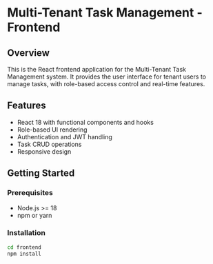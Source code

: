 # Multi-Tenant Task Management - Frontend

## Overview

This is the React frontend application for the Multi-Tenant Task Management system. It provides the user interface for tenant users to manage tasks, with role-based access control and real-time features.

## Features

- React 18 with functional components and hooks
- Role-based UI rendering
- Authentication and JWT handling
- Task CRUD operations
- Responsive design

## Getting Started

### Prerequisites

- Node.js >= 18
- npm or yarn

### Installation

```bash
cd frontend
npm install
